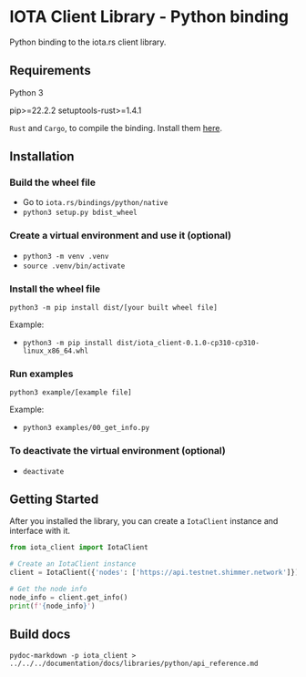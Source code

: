 # IOTA Client Library - Python binding

Python binding to the iota.rs client library.

## Requirements

Python 3

pip>=22.2.2
setuptools-rust>=1.4.1

`Rust` and `Cargo`, to compile the binding. Install them [here](https://doc.rust-lang.org/cargo/getting-started/installation.html).

## Installation

### Build the wheel file
- Go to `iota.rs/bindings/python/native`
- `python3 setup.py bdist_wheel`

### Create a virtual environment and use it (optional)
- `python3 -m venv .venv`
- `source .venv/bin/activate`

### Install the wheel file
`python3 -m pip install dist/[your built wheel file]`

Example:
- `python3 -m pip install dist/iota_client-0.1.0-cp310-cp310-linux_x86_64.whl`

### Run examples
`python3 example/[example file]`

Example: 
- `python3 examples/00_get_info.py`

### To deactivate the virtual environment (optional)
- `deactivate`

## Getting Started

After you installed the library, you can create a `IotaClient` instance and interface with it.

```python
from iota_client import IotaClient

# Create an IotaClient instance
client = IotaClient({'nodes': ['https://api.testnet.shimmer.network']})

# Get the node info
node_info = client.get_info()
print(f'{node_info}')
```

## Build docs
`pydoc-markdown -p iota_client > ../../../documentation/docs/libraries/python/api_reference.md`

